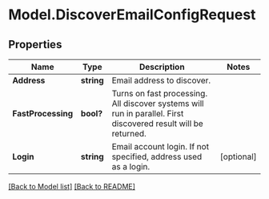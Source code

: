 # Model.DiscoverEmailConfigRequest
## Properties
Name | Type | Description | Notes
------------ | ------------- | ------------- | -------------
**Address** | **string** | Email address to discover.              | 
**FastProcessing** | **bool?** | Turns on fast processing. All discover systems will run in parallel. First discovered result will be returned.              | 
**Login** | **string** | Email account login. If not specified, address used as a login.              | [optional] 



[[Back to Model list]](Models.doc) [[Back to README]](README.md)


